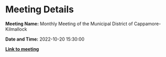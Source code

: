 # Meeting Details

**Meeting Name:** Monthly Meeting of the Municipal District of Cappamore-Kilmallock

**Date and Time:** 2022-10-20 15:30:00

**<a href="https://www.limerick.ie/council/whats-on/monthly-meeting-municipal-district-cappamore-kilmallock-86" target="_blank">Link to meeting</a>**
